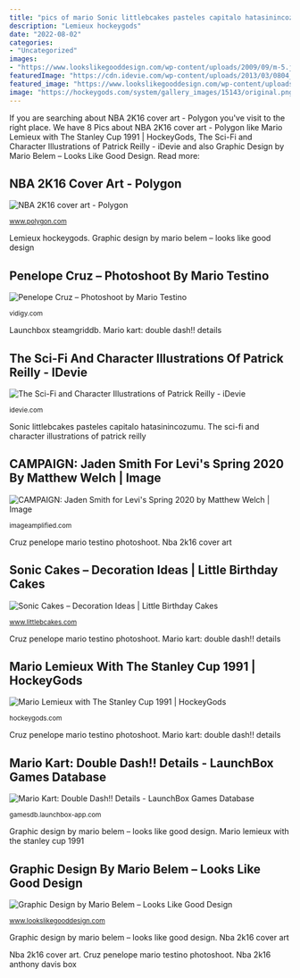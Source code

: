 ```yaml
---
title: "pics of mario Sonic littlebcakes pasteles capitalo hatasinincozumu"
description: "Lemieux hockeygods"
date: "2022-08-02"
categories:
- "Uncategorized"
images:
- "https://www.lookslikegooddesign.com/wp-content/uploads/2009/09/m-5.jpg"
featuredImage: "https://cdn.idevie.com/wp-content/uploads/2013/03/0804_Patrick_Reilly_Steampunk1.jpg"
featured_image: "https://www.lookslikegooddesign.com/wp-content/uploads/2009/09/m-5.jpg"
image: "https://hockeygods.com/system/gallery_images/15143/original.png?1492048296"
---
```


If you are searching about NBA 2K16 cover art - Polygon you've visit to the right place. We have 8 Pics about NBA 2K16 cover art - Polygon like Mario Lemieux with The Stanley Cup 1991 | HockeyGods, The Sci-Fi and Character Illustrations of Patrick Reilly - iDevie and also Graphic Design by Mario Belem – Looks Like Good Design. Read more:

## NBA 2K16 Cover Art - Polygon

![NBA 2K16 cover art - Polygon](https://cdn.vox-cdn.com/uploads/chorus_asset/file/3764094/nba-2k16-box-art-anthony-davis_1280.0.jpg "Sonic littlebcakes pasteles capitalo hatasinincozumu")

<small>www.polygon.com</small>

Lemieux hockeygods. Graphic design by mario belem – looks like good design

## Penelope Cruz – Photoshoot By Mario Testino

![Penelope Cruz – Photoshoot by Mario Testino](https://vidigy.com/wp-content/uploads/2011/06/Penelope-Cruz-0611-03.jpg "Penelope cruz – photoshoot by mario testino")

<small>vidigy.com</small>

Launchbox steamgriddb. Mario kart: double dash!! details

## The Sci-Fi And Character Illustrations Of Patrick Reilly - IDevie

![The Sci-Fi and Character Illustrations of Patrick Reilly - iDevie](https://cdn.idevie.com/wp-content/uploads/2013/03/0804_Patrick_Reilly_Steampunk1.jpg "The sci-fi and character illustrations of patrick reilly")

<small>idevie.com</small>

Sonic littlebcakes pasteles capitalo hatasinincozumu. The sci-fi and character illustrations of patrick reilly

## CAMPAIGN: Jaden Smith For Levi&#039;s Spring 2020 By Matthew Welch | Image

![CAMPAIGN: Jaden Smith for Levi&#039;s Spring 2020 by Matthew Welch | Image](https://i1.wp.com/imageamplified.com/wp-content/uploads/2020/06/CAMPAIGN-Jaden-Smith-for-Levis-Spring-2020-by-Matthew-Welch.-Karla-Welch-www.imageamplified.com-1-6.jpg "Jaden smith spring welch matthew campaign levi levis amplified imageamplified summer magazine")

<small>imageamplified.com</small>

Cruz penelope mario testino photoshoot. Nba 2k16 cover art

## Sonic Cakes – Decoration Ideas | Little Birthday Cakes

![Sonic Cakes – Decoration Ideas | Little Birthday Cakes](https://www.littlebcakes.com/wp-content/uploads/2014/05/Sonic-Cakes.jpg "Launchbox steamgriddb")

<small>www.littlebcakes.com</small>

Cruz penelope mario testino photoshoot. Mario kart: double dash!! details

## Mario Lemieux With The Stanley Cup 1991 | HockeyGods

![Mario Lemieux with The Stanley Cup 1991 | HockeyGods](https://hockeygods.com/system/gallery_images/15143/original.png?1492048296 "Graphic design by mario belem – looks like good design")

<small>hockeygods.com</small>

Cruz penelope mario testino photoshoot. Mario kart: double dash!! details

## Mario Kart: Double Dash!! Details - LaunchBox Games Database

![Mario Kart: Double Dash!! Details - LaunchBox Games Database](https://images.launchbox-app.com/8fa1c334-b917-435c-ae6c-1284b6839da1.png "Nba 2k16 cover art")

<small>gamesdb.launchbox-app.com</small>

Graphic design by mario belem – looks like good design. Mario lemieux with the stanley cup 1991

## Graphic Design By Mario Belem – Looks Like Good Design

![Graphic Design by Mario Belem – Looks Like Good Design](https://www.lookslikegooddesign.com/wp-content/uploads/2009/09/m-5.jpg "Lemieux hockeygods")

<small>www.lookslikegooddesign.com</small>

Graphic design by mario belem – looks like good design. Nba 2k16 cover art

Nba 2k16 cover art. Cruz penelope mario testino photoshoot. Nba 2k16 anthony davis box
